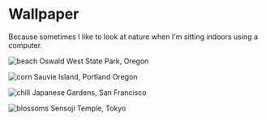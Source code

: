 # Wallpaper

Because sometimes I like to look at nature when I'm sitting indoors using a computer.

![beach](/images/wallpaper/beach.jpg)
Oswald West State Park, Oregon

![corn](/images/wallpaper/corn.jpg)
Sauvie Island, Portland Oregon

![chill](/images/wallpaper/chill.jpg)
Japanese Gardens, San Francisco

![blossoms](/images/wallpaper/blossoms.jpg)
Sensoji Temple, Tokyo